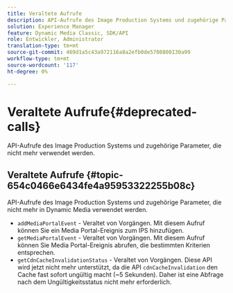 ```yaml
---
title: Veraltete Aufrufe
description: API-Aufrufe des Image Production Systems und zugehörige Parameter, die nicht mehr in Dynamic Media verwendet werden.
solution: Experience Manager
feature: Dynamic Media Classic, SDK/API
role: Entwickler, Administrator
translation-type: tm+mt
source-git-commit: 469d1a5c43a972116a8a2efb0de5708800130a99
workflow-type: tm+mt
source-wordcount: '117'
ht-degree: 0%

---
```



# Veraltete Aufrufe{#deprecated-calls}

API-Aufrufe des Image Production Systems und zugehörige Parameter, die nicht mehr verwendet werden.

## Veraltete Aufrufe {#topic-654c0466e6434fe4a95953322255b08c}

API-Aufrufe des Image Production Systems und zugehörige Parameter, die nicht mehr in Dynamic Media verwendet werden.

* `addMediaPortalEvent` - Veraltet von Vorgängen. Mit diesem Aufruf können Sie ein Media Portal-Ereignis zum IPS hinzufügen.
* `getMediaPortalEvent` - Veraltet von Vorgängen. Mit diesem Aufruf können Sie Media Portal-Ereignis abrufen, die bestimmten Kriterien entsprechen.
* `getCdnCacheInvalidationStatus` - Veraltet von Vorgängen. Diese API wird jetzt nicht mehr unterstützt, da die API `cdnCacheInvalidation` den Cache fast sofort ungültig macht (~5 Sekunden). Daher ist eine Abfrage nach dem Ungültigkeitsstatus nicht mehr erforderlich.

